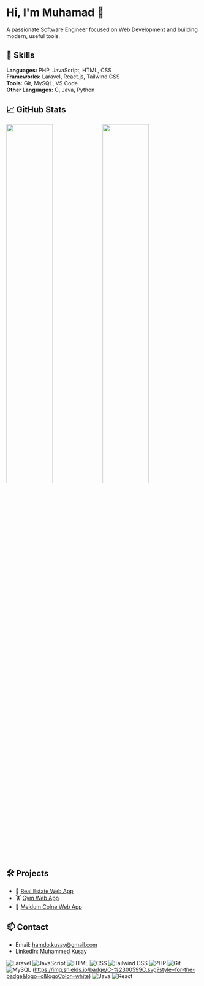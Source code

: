 # Hi, I'm Muhamad 👋
A passionate Software Engineer focused on Web Development and building modern, useful tools.

## 🚀 Skills
**Languages:** PHP, JavaScript, HTML, CSS  
**Frameworks:** Laravel, React.js, Tailwind CSS  
**Tools:** Git, MySQL, VS Code  
**Other Languages:** C, Java, Python 

## 📈 GitHub Stats
<p align="left">
  <img src="https://github-readme-stats.vercel.app/api?username=muhammedkusay&show_icons=true&theme=default" width="49%" />
  <img src="https://github-readme-streak-stats.herokuapp.com/?user=muhammedkusay&theme=default" width="49%" />
</p>

## 🛠 Projects
- 💼 [Real Estate Web App](https://github.com/muhammedkusay/EmlakBul)
- 🏋 [Gym Web App](https://github.com/muhammedkusay/GymApp)
- 📰 [Meidum Colne Web App](https://github.com/muhammedkusay/medium)

## 📫 Contact
- Email: hamdo.kusay@gmail.com
- LinkedIn: [Muhammed Kusay](https://www.linkedin.com/in/muhammed-kusay-hamdo-5b1aa7310/)

![Laravel](https://img.shields.io/badge/Laravel-%23FF2D20.svg?style=for-the-badge&logo=laravel&logoColor=white)
![JavaScript](https://img.shields.io/badge/JavaScript-%23F7DF1E.svg?style=for-the-badge&logo=javascript&logoColor=black)
![HTML](https://img.shields.io/badge/HTML5-%23E34F26.svg?style=for-the-badge&logo=html5&logoColor=white)
![CSS](https://img.shields.io/badge/CSS3-%231572B6.svg?style=for-the-badge&logo=css3&logoColor=white)
![Tailwind CSS](https://img.shields.io/badge/Tailwind_CSS-%2306B6D4.svg?style=for-the-badge&logo=tailwind-css&logoColor=white)
![PHP](https://img.shields.io/badge/PHP-%23777BB4.svg?style=for-the-badge&logo=php&logoColor=white)
![Git](https://img.shields.io/badge/Git-%23F05033.svg?style=for-the-badge&logo=git&logoColor=white)
![MySQL](https://img.shields.io/badge/MySQL-%234479A1.svg?style=for-the-badge&logo=mysql&logoColor=white)
(https://img.shields.io/badge/C-%2300599C.svg?style=for-the-badge&logo=c&logoColor=white)
![Java](https://img.shields.io/badge/Java-%23ED8B00.svg?style=for-the-badge&logo=openjdk&logoColor=white)
![React](https://img.shields.io/badge/React-%2361DAFB.svg?style=for-the-badge&logo=react&logoColor=black)

